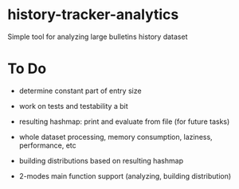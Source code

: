 history-tracker-analytics
=========================

Simple tool for analyzing large bulletins history dataset


To Do
=====
- determine constant part of entry size
- work on tests and testability a bit
- resulting hashmap: print and evaluate from file (for future tasks)

- whole dataset processing, memory consumption, laziness, performance, etc

- building distributions based on resulting hashmap 
- 2-modes main function support (analyzing, building distribution)